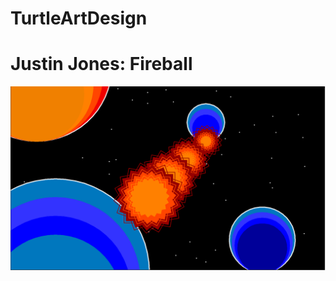 # TurtleArtDesign
 <h1> Justin Jones: Fireball </h1>

<img src = https://github.com/ProgramerJustinJones/Justin-Jones/blob/master/Fireball.PNG>
